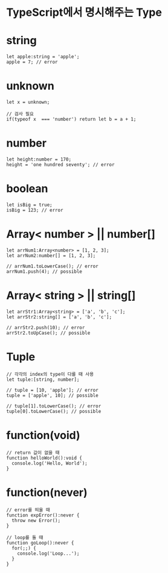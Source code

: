 # TypeScript에서 명시해주는 Type

# string
```
let apple:string = 'apple';
apple = 7; // error
```
# unknown
```
let x = unknown;

// 검사 필요
if(typeof x  === 'number') return let b = a + 1;
```
# number
```
let height:number = 170;
height = 'one hundred seventy'; // error
```

# boolean
```
let isBig = true;
isBig = 123; // error
```

# Array< number > || number[]
```
let arrNum1:Array<number> = [1, 2, 3];
let arrNum2:number[] = [1, 2, 3];

// arrNum1.toLowerCase(); // error
arrNum1.push(4); // possible
```

# Array< string > ||  string[]
```
let arrStr1:Array<string> = ['a', 'b', 'c'];
let arrStr2:string[] = ['a', 'b', 'c'];

// arrStr2.push(10); // error
arrStr2.toUpCase(); // possible
```

# Tuple
```
// 각각의 index의 type이 다를 때 사용
let tuple:[string, number];

// tuple = [10, 'apple']; // error
tuple = ['apple', 10]; // possible

// tuple[1].toLowerCase(); // error
tuple[0].toLowerCase(); // possible
```

# function(void)
```
// return 값이 없을 때
function helloWorld():void {
  console.log('Hello, World');
}
```

# function(never)

```
// error를 띄울 때
function expError():never {
  throw new Error();
}

// loop를 돌 때
function goLoop():never {
  for(;;) {
    console.log('Loop...');
  }
}
```
